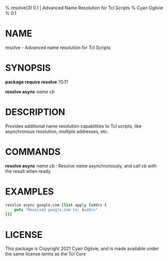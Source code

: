 % resolve(3) 0.1 | Advanced Name Resolution for Tcl Scripts
% Cyan Ogilvie
% 0.1

# NAME

resolve - Advanced name resolution for Tcl Scripts

# SYNOPSIS

**package require resolve** ?0.1?

**resolve async** *name* *cb*

# DESCRIPTION

Provides additional name resolution capabilities to Tcl scripts, like asynchronous
resolution, multiple addresses, etc.

# COMMANDS

**resolve async** *name* *cb*
:	Resolve *name* asynchronously, and call *cb* with the result when ready.

# EXAMPLES

~~~tcl
resolve async google.com [list apply {addrs {
    puts "Resolved google.com to: $addrs"
}}]
~~~

# LICENSE

This package is Copyright 2021 Cyan Ogilvie, and is made available under the
same license terms as the Tcl Core


